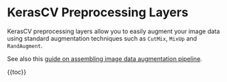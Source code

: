 # KerasCV Preprocessing Layers

KerasCV preprocessing layers allow you to easily augment your image data using
standard augmentation techniques such as `CutMix`, `MixUp` and `RandAugment`.

See also this [guide on assembling image data augmentation pipeline](/guides/keras_cv/cut_mix_mix_up_and_rand_augment/).

{{toc}}
